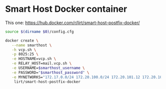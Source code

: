 # Smart Host Docker container
This one: https://hub.docker.com/r/lirt/smart-host-postfix-docker/

``` bash
source $(dirname $0)/config.cfg

docker create \
   --name smarthost \
   -h vcp.sh \
   -p 8025:25 \
   -e HOSTNAME=vcp.sh \
   -e RELAY_HOST=mail.vcp.sh \
   -e USERNAME=$smarthost_username \
   -e PASSWORD="$smarthost_password" \
   -e MYNETWORKS="172.17.0.0/24 172.20.100.0/24 172.20.101.12 172.20.101.13" \
    lirt/smart-host-postfix-docker


```
